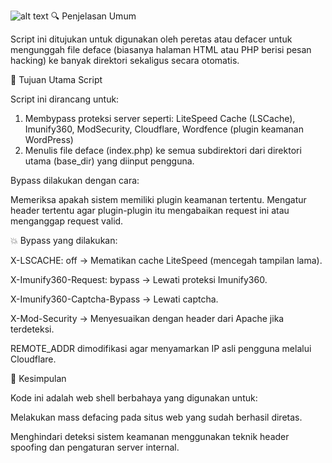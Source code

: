 ![alt text](https://c.top4top.io/p_35541lw0j1.png?raw=true)
🔍 Penjelasan Umum

Script ini ditujukan untuk digunakan oleh peretas atau defacer untuk mengunggah file deface (biasanya halaman HTML atau PHP berisi pesan hacking) ke banyak direktori sekaligus secara otomatis.

🧨 Tujuan Utama Script

Script ini dirancang untuk:

1. Membypass proteksi server seperti: LiteSpeed Cache (LSCache), Imunify360, ModSecurity, Cloudflare, Wordfence (plugin keamanan WordPress)
2. Menulis file deface (index.php) ke semua subdirektori dari direktori utama (base_dir) yang diinput pengguna.


Bypass dilakukan dengan cara:

Memeriksa apakah sistem memiliki plugin keamanan tertentu.
Mengatur header tertentu agar plugin-plugin itu mengabaikan request ini atau menganggap request valid.

💥 Bypass yang dilakukan:

X-LSCACHE: off → Mematikan cache LiteSpeed (mencegah tampilan lama).

X-Imunify360-Request: bypass → Lewati proteksi Imunify360.

X-Imunify360-Captcha-Bypass → Lewati captcha.

X-Mod-Security → Menyesuaikan dengan header dari Apache jika terdeteksi.

REMOTE_ADDR dimodifikasi agar menyamarkan IP asli pengguna melalui Cloudflare.

🚨 Kesimpulan

Kode ini adalah web shell berbahaya yang digunakan untuk:

Melakukan mass defacing pada situs web yang sudah berhasil diretas.

Menghindari deteksi sistem keamanan menggunakan teknik header spoofing dan pengaturan server internal.

